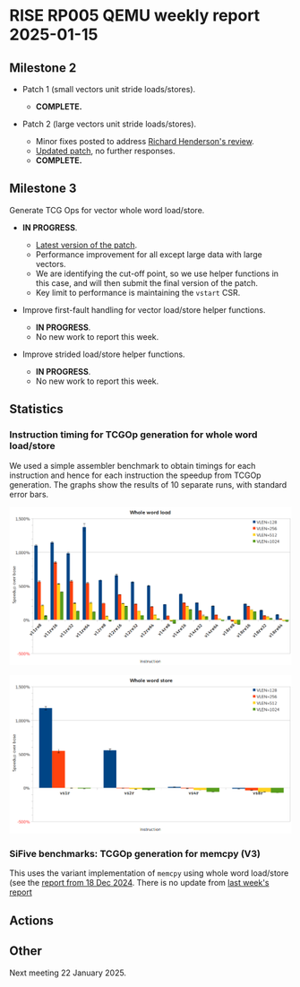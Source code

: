 # RISE RP005 QEMU weekly report 2025-01-15

## Milestone 2

- Patch 1 (small vectors unit stride loads/stores).
  - **COMPLETE.**

- Patch 2 (large vectors unit stride loads/stores).
  - Minor fixes posted to address [Richard Henderson's review](https://lists.gnu.org/archive/html/qemu-devel/2025-01/msg01147.html).
  - [Updated patch](https://lists.gnu.org/archive/html/qemu-devel/2025-01/msg01332.html), no further responses.
  - **COMPLETE.**

## Milestone 3

Generate TCG Ops for vector whole word load/store.
- **IN PROGRESS**.
  - [Latest version of the patch](https://github.com/PaoloS02/rise-rvv-tcg-qemu/commit/db95037b428e28b084ce550872406da9ba4217bf).
  - Performance improvement for all except large data with large vectors.
  - We are identifying the cut-off point, so we use helper functions in this case, and will then submit the final version of the patch.
  - Key limit to performance is maintaining the `vstart` CSR.

- Improve first-fault handling for vector load/store helper functions.
  - **IN PROGRESS**.
  - No new work to report this week.

- Improve strided load/store helper functions.
  - **IN PROGRESS**.
  - No new work to report this week.

## Statistics

### Instruction timing for TCGOp generation for whole word load/store

We used a simple assembler benchmark to obtain timings for each instruction and hence for each instruction the speedup from TCGOp generation.  The graphs show the results of 10 separate runs, with standard error bars.

![whole word load speedups from TCGOp generation](images/20250115-whole-word-load.png)

![whole word store speedups from TCGOp generation](images/20250115-whole-word-store.png)

### SiFive benchmarks: TCGOp generation for memcpy (V3)

This uses the variant implementation of `memcpy` using whole word load/store (see the [report from 18 Dec 2024](https://github.com/embecosm/rise-rvv-tcg-qemu-reports/blob/main/20241218.md). There is no update from [last week's report](strmem-reports/report-2025-01-08-12-58-14.pdf)

## Actions

## Other

Next meeting 22 January 2025.

